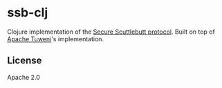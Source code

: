 # ssb-clj

Clojure implementation of the [Secure Scuttlebutt protocol](https://ssbc.github.io/scuttlebutt-protocol-guide/). Built on top of [Apache Tuweni](https://github.com/apache/incubator-tuweni)'s implementation.

## License

Apache 2.0
